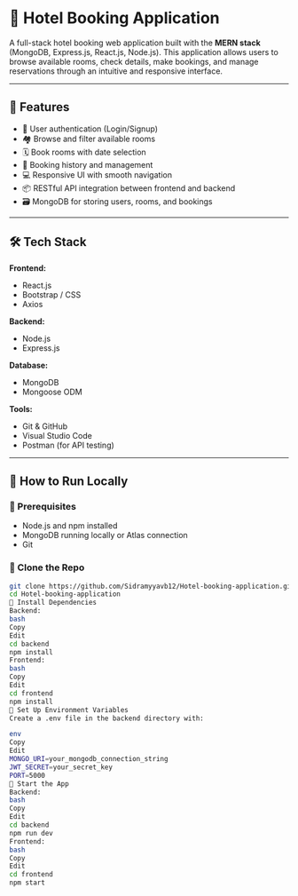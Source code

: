 # 🏨 Hotel Booking Application

A full-stack hotel booking web application built with the **MERN stack** (MongoDB, Express.js, React.js, Node.js). This application allows users to browse available rooms, check details, make bookings, and manage reservations through an intuitive and responsive interface.

---

## 🚀 Features

- 🔐 User authentication (Login/Signup)
- 🏘️ Browse and filter available rooms
- 🗓️ Book rooms with date selection
- 🧾 Booking history and management
- 💻 Responsive UI with smooth navigation
- 📦 RESTful API integration between frontend and backend
- 🗃️ MongoDB for storing users, rooms, and bookings

---

## 🛠️ Tech Stack

**Frontend:**
- React.js
- Bootstrap / CSS
- Axios

**Backend:**
- Node.js
- Express.js

**Database:**
- MongoDB
- Mongoose ODM

**Tools:**
- Git & GitHub
- Visual Studio Code
- Postman (for API testing)

---

## 🧪 How to Run Locally

### 🔧 Prerequisites
- Node.js and npm installed
- MongoDB running locally or Atlas connection
- Git

### 🔹 Clone the Repo

```bash
git clone https://github.com/Sidramyyavb12/Hotel-booking-application.git
cd Hotel-booking-application
🔹 Install Dependencies
Backend:
bash
Copy
Edit
cd backend
npm install
Frontend:
bash
Copy
Edit
cd frontend
npm install
🔹 Set Up Environment Variables
Create a .env file in the backend directory with:

env
Copy
Edit
MONGO_URI=your_mongodb_connection_string
JWT_SECRET=your_secret_key
PORT=5000
🔹 Start the App
Backend:
bash
Copy
Edit
cd backend
npm run dev
Frontend:
bash
Copy
Edit
cd frontend
npm start
